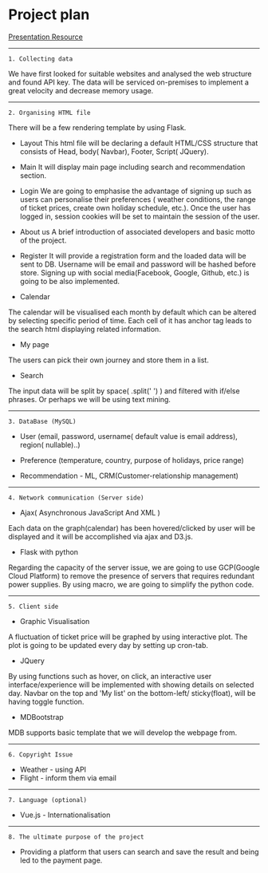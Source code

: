 # Project plan

[Presentation Resource](https://docs.google.com/presentation/d/1AvII3M6TztcOlt1fVw902jkoczVbgYWZzz-IWcQg1-Y/edit?usp=sharing)

---
```1. Collecting data```

We have first looked for suitable websites and analysed the web structure and found API key. 
The data will be serviced on-premises to implement a great velocity and decrease memory usage.

----

```2. Organising HTML file```

There will be a few rendering template by using Flask. 

* Layout
This html file will be declaring a default HTML/CSS structure that consists of Head, body( Navbar), Footer, Script( JQuery).

* Main 
It will display main page including search and recommendation section. 

* Login
We are going to emphasise the advantage of signing up such as users can personalise their preferences ( weather conditions, the range of ticket prices, create own holiday schedule, etc.). Once the user has logged in, session cookies will be set to maintain the session of the user.

* About us
A brief introduction of associated developers and basic motto of the project.

* Register 
It will provide a registration form and the loaded data will be sent to DB. Username will be email and password will be hashed before store. Signing up with social media(Facebook, Google, Github, etc.) is going to be also implemented.

* Calendar

The calendar will be visualised each month by default which can be altered by selecting specific period of time. Each cell of it has anchor tag leads to the search html displaying related information.

* My page

The users can pick their own journey and store them in a list. 

* Search

The input data will be split by space( .split(' ') ) and filtered with if/else phrases. Or perhaps we will be using text mining.

----

```3. DataBase (MySQL)```

* User (email, password, username( default value is email address), region( nullable)..)

* Preference (temperature, country, purpose of holidays, price range)

* Recommendation - ML, CRM(Customer-relationship management)

----

```4. Network communication (Server side) ```

* Ajax( Asynchronous JavaScript And XML )

Each data on the graph(calendar) has been hovered/clicked by user will be displayed and it will be accomplished via ajax and D3.js. 


* Flask with python

Regarding the capacity of the server issue, we are going to use GCP(Google Cloud Platform) to remove the presence of servers that requires redundant power supplies. By using macro, we are going to simplify the python code.

----

```5. Client side```

* Graphic Visualisation

A fluctuation of ticket price will be graphed by using interactive plot. The plot is going to be updated every day by setting up cron-tab.

* JQuery

By using functions such as hover, on click, an interactive user interface/experience will be implemented with showing details on selected day. Navbar on the top and 'My list' on the bottom-left/ sticky(float), will be having toggle function. 

* MDBootstrap

MDB supports basic template that we will develop the webpage from. 

---
```6. Copyright Issue```

* Weather - using API
* Flight -  inform them via email

----

```7. Language (optional)```

* Vue.js - Internationalisation 
----

```8. The ultimate purpose of the project```

* Providing a platform that users can search and save the result and being led to the payment page.

